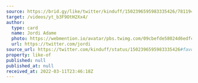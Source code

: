 ```yaml
---
source: https://brid.gy/like/twitter/kinduff/1502396595983335426/781194
target: /videos/yt_b3F9OtH2Xx4/
author:
  type: card
  name: Jordi Adame
  photo: https://webmention.io/avatar/pbs.twimg.com/09cbefde58024d6edfcd09873f97e86bd55955588d7fc4c6f07f280905aa8c74.jpg
  url: https://twitter.com/jordi
source_url: https://twitter.com/kinduff/status/1502396595983335426#favorited-by-781194
property: like-of
published: null
published_at: null
received_at: 2022-03-11T23:46:18Z
---
```


